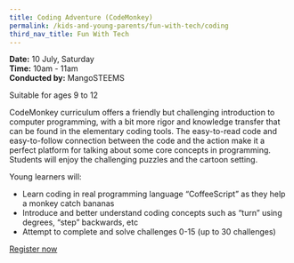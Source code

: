 ```yaml
---
title: Coding Adventure (CodeMonkey)
permalink: /kids-and-young-parents/fun-with-tech/coding
third_nav_title: Fun With Tech
---
```

**Date:** 10 July, Saturday  
**Time:** 10am - 11am   
**Conducted by:** MangoSTEEMS

Suitable for ages 9 to 12

CodeMonkey curriculum offers a friendly but challenging introduction to computer programming, with a bit more rigor and knowledge transfer that can be found in the elementary coding tools. The easy-to-read code and easy-to-follow connection between the code and the action make it a perfect platform for talking about some core concepts in programming. Students will enjoy the challenging puzzles and the cartoon setting.

Young learners will:
- Learn coding in real programming language “CoffeeScript” as they help a monkey catch bananas
- Introduce and better understand coding concepts such as “turn” using degrees, “step” backwards, etc
- Attempt to complete and solve  challenges 0-15 (up to 30 challenges)

[Register now](hhttps://steemskids.com/smartnation-registration/)